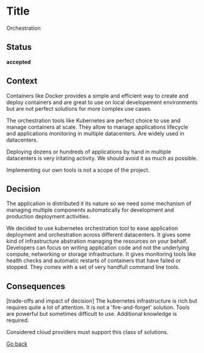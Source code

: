 # Title

Orchestration

## Status

**accepted**

## Context

Containers like Docker provides a simple and efficient way to create and deploy containers and are great to use on local developement environments but are not perfect solutions for more complex use cases.  

The orchestration tools like Kubernetes are perfect choice to use and manage containers at scale. They allow to manage applications lifecycle and  applications monitoring in multiple datacenters. Are widely used in datacenters.  

Deploying dozens or hundreds of applications by hand in multiple datacenters is very iritating activity. We should avoid it as much as possible.  

Implementing our own tools is not a scope of the project.

## Decision

The application is distributed it its nature so we need some mechanism of managing multiple components automatically for development and production deployment activities.

We decided to use kubernetes orchestration tool to ease application deployment and orchestration across different datacenters. It gives some kind of infrastructure abstration managing the resources on your behalf. Developers can focus on writing application code and not the underlying compute, networking or storage infrastructure. It gives monitoring tools like health checks and automatic restarts of containers that have failed or stopped. They comes with a set of very handfull command line tools.

## Consequences

[trade-offs and impact of decision]
The kubernetes infrastructure is rich but requires quite a lot of attention. It is not a 'fire-and-forget' solution. Tools are powerful but sometimes difficult to use. Additional knowledge is required.

Considered cloud providers must support this class of solutions.  

[Go back](./README.md)